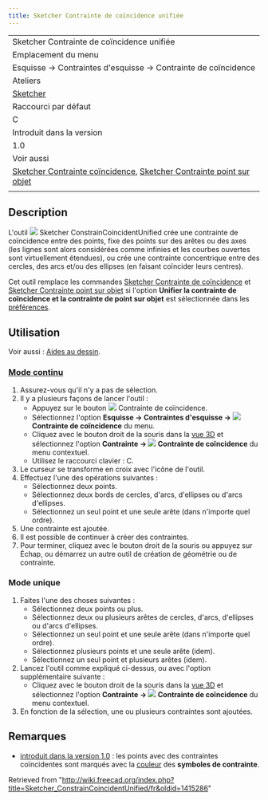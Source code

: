 ```yaml
---
title: Sketcher Contrainte de coïncidence unifiée
---
```

|  |
| --- |
| Sketcher Contrainte de coïncidence unifiée |
| Emplacement du menu |
| Esquisse → Contraintes d'esquisse → Contrainte de coïncidence |
| Ateliers |
| [Sketcher](/Sketcher_Workbench/fr "Sketcher Workbench/fr") |
| Raccourci par défaut |
| C |
| Introduit dans la version |
| 1.0 |
| Voir aussi |
| [Sketcher Contrainte coïncidence](/Sketcher_ConstrainCoincident/fr "Sketcher ConstrainCoincident/fr"), [Sketcher Contrainte point sur objet](/Sketcher_ConstrainPointOnObject/fr "Sketcher ConstrainPointOnObject/fr") |
|  |

## Description

L'outil ![](/images/Sketcher_ConstrainCoincidentUnified.svg) Sketcher ConstrainCoincidentUnified crée une contrainte de coïncidence entre des points, fixe des points sur des arêtes ou des axes (les lignes sont alors considérées comme infinies et les courbes ouvertes sont virtuellement étendues), ou crée une contrainte concentrique entre des cercles, des arcs et/ou des ellipses (en faisant coïncider leurs centres).

Cet outil remplace les commandes [Sketcher Contrainte de coïncidence](/Sketcher_ConstrainCoincident/fr "Sketcher ConstrainCoincident/fr") et [Sketcher Contrainte point sur objet](/Sketcher_ConstrainPointOnObject/fr "Sketcher ConstrainPointOnObject/fr") si l'option **Unifier la contrainte de coïncidence et la contrainte de point sur objet** est sélectionnée dans les [préférences](/Sketcher_Preferences/fr#Général "Sketcher Preferences/fr").

## Utilisation

Voir aussi : [Aides au dessin](/Sketcher_Workbench/fr#Aides_au_dessin "Sketcher Workbench/fr").

### [Mode continu](/Sketcher_Workbench/fr#Modes_continus "Sketcher Workbench/fr")

1. Assurez-vous qu'il n'y a pas de sélection.
2. Il y a plusieurs façons de lancer l'outil :
   * Appuyez sur le bouton ![](/images/Sketcher_ConstrainCoincidentUnified.svg) Contrainte de coïncidence.
   * Sélectionnez l'option **Esquisse → Contraintes d'esquisse → ![](/images/Sketcher_ConstrainCoincidentUnified.svg) Contrainte de coïncidence** du menu.
   * Cliquez avec le bouton droit de la souris dans la [vue 3D](/3D_view/fr "3D view/fr") et sélectionnez l'option **Contrainte → ![](/images/Sketcher_ConstrainCoincidentUnified.svg) Contrainte de coïncidence** du menu contextuel.
   * Utilisez le raccourci clavier : C.
3. Le curseur se transforme en croix avec l'icône de l'outil.
4. Effectuez l'une des opérations suivantes :
   * Sélectionnez deux points.
   * Sélectionnez deux bords de cercles, d'arcs, d'ellipses ou d'arcs d'ellipses.
   * Sélectionnez un seul point et une seule arête (dans n'importe quel ordre).
5. Une contrainte est ajoutée.
6. Il est possible de continuer à créer des contraintes.
7. Pour terminer, cliquez avec le bouton droit de la souris ou appuyez sur Échap, ou démarrez un autre outil de création de géométrie ou de contrainte.

### Mode unique

1. Faites l'une des choses suivantes :
   * Sélectionnez deux points ou plus.
   * Sélectionnez deux ou plusieurs arêtes de cercles, d'arcs, d'ellipses ou d'arcs d'ellipses.
   * Sélectionnez un seul point et une seule arête (dans n'importe quel ordre).
   * Sélectionnez plusieurs points et une seule arête (idem).
   * Sélectionnez un seul point et plusieurs arêtes (idem).
2. Lancez l'outil comme expliqué ci-dessus, ou avec l'option supplémentaire suivante :
   * Cliquez avec le bouton droit de la souris dans la [vue 3D](/3D_view/fr "3D view/fr") et sélectionnez l'option **Contrainte → ![](/images/Sketcher_ConstrainCoincidentUnified.svg) Contrainte de coïncidence** du menu contextuel.
3. En fonction de la sélection, une ou plusieurs contraintes sont ajoutées.

## Remarques

* [introduit dans la version 1.0](/Release_notes_1.0/fr "Release notes 1.0/fr") : les points avec des contraintes coïncidentes sont marqués avec la [couleur](/Sketcher_Preferences/fr#Affichage "Sketcher Preferences/fr") des **symboles de contrainte**.

Retrieved from "<http://wiki.freecad.org/index.php?title=Sketcher_ConstrainCoincidentUnified/fr&oldid=1415286>"